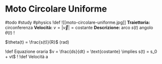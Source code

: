 # Moto Circolare Uniforme
#todo #study #physics
!def
![[moto-circolare-uniforme.jpg]]
**Traiettoria:** $\text{circonferenza}$
**Velocità:** $v=|\vec{v}| = \text{costante}$
**Descrizione:**
arco $s(t)$
angolo $\theta(t)$
!

$\theta(t) = \frac{s(t)}{R}$ $(\text{rad})$

!def Equazione oraria
$v = \frac{ds}{dt} = \text{costante} \implies s(t) = s_0 + vt$
!
!def Velocità a